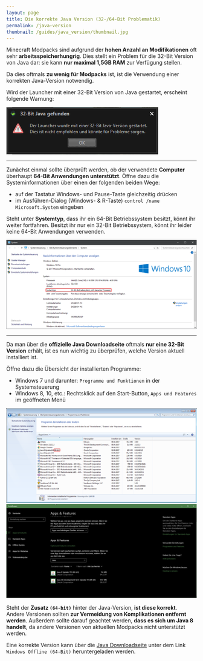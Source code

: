 ```yaml
---
layout: page
title: Die korrekte Java Version (32-/64-Bit Problematik)
permalink: /java-version
thumbnail: /guides/java_version/thumbnail.jpg
---
```


Minecraft Modpacks sind aufgrund der **hohen Anzahl an Modifikationen** oft sehr **arbeitsspeicherhungrig**.
Dies stellt ein Problem für die 32-Bit Version von Java dar: sie kann **nur maximal 1,5GB RAM** zur Verfügung stellen.

Da dies oftmals **zu wenig für Modpacks** ist, ist die Verwendung einer korrekten Java-Version notwendig.

Wird der Launcher mit einer 32-Bit Version von Java gestartet, erscheint folgende Warnung:

![32-Bit Warnung](/guides/java_version/warnung.png)

---

Zunächst einmal sollte überprüft werden, ob der verwendete **Computer** überhaupt **64-Bit Anwendungen unterstützt**.
Öffne dazu die Systeminformationen über einen der folgenden beiden Wege:

- auf der Tastatur Windows- und Pause-Taste gleichzeitig drücken
- im Ausführen-Dialog (Windows- & R-Taste) `control /name Microsoft.System` eingeben

Steht unter **Systemtyp**, dass ihr ein 64-Bit Betriebssystem besitzt, könnt ihr weiter fortfahren. Besitzt ihr nur ein 32-Bit
Betriebssystem, könnt ihr leider keine 64-Bit Anwendungen verwenden.

![Systeminformationen](/guides/java_version/system.png)

---

Da man über die **offizielle Java Downloadseite** oftmals **nur eine 32-Bit Version** erhält, ist es nun wichtig zu überprüfen, 
welche Version aktuell installiert ist.

Öffne dazu die Übersicht der installierten Programme:

- Windows 7 und darunter: `Programme und Funktionen` in der Systemsteuerung
- Windows 8, 10, etc.: Rechtsklick auf den Start-Button, `Apps und Features` im geöffneten Menü

![Programme und Funktionen unter Windows 7](/guides/java_version/win7.png)
![Apps und Features unter Windows 10](/guides/java_version/win10.png)

Steht der **Zusatz `(64-bit)`** hinter der Java-Version, **ist diese korrekt**. Andere Versionen sollten **zur Vermeidung von 
Komplikationen entfernt werden**. Außerdem sollte darauf geachtet werden, **dass es sich um Java 8 handelt**, da andere Versionen 
von aktuellen Modpacks nicht unterstützt werden.

Eine korrekte Version kann über die [Java Downloadseite](https://java.com/de/download/manual.jsp) unter dem Link `Windows Offline (64-Bit)` heruntergeladen werden.